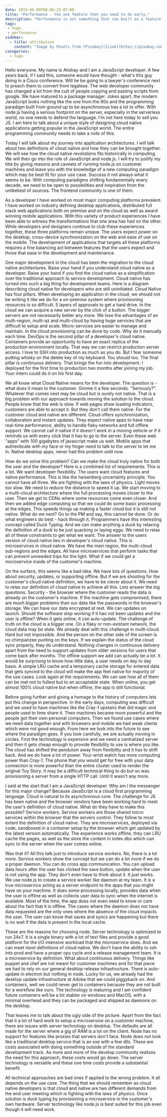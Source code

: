 ```yaml
---
date: 2019-05-09T08:06:22-07:00
title: "Performance - the one feature that you need to do early."
description: "Performance is not something that can built as a feature later. Segue into Hugo's performance"
tags:
 - hugo
 - performance
sidebar:
  - title: attribution
    content: "Image by Pexels from [Pixabay]([Link](https://pixabay.com/photos/fast-speed-racing-speedway-1281628/))"
categories:
  - hugo
---
```


Hello everyone. My name is Atishay and I am a JavaScript developer. A few years back, if I said this, someone would have thought - what's this guy doing in a Cisco conference. Will he be going to a lawyer's conference next to preach them to convert from legalese. The web developer community has changed a lot from the cult of people copying and pasting scripts from google. We have matured to a package manager. Jokes apart, the modern JavaScript looks nothing like the one from the 90s and the programming paradigm built from ground up to be asynchronous has a lot to offer. With node.js having a serious footprint on the server, especially in the serverless world, no one needs to defend the language. I'm not here today to sell you JS. I am here to talk about a unique style of designing cloud native applications getting popular in the JavaScript world. The entire programming community needs to take a note of this.

Today I will talk about my journey into application architectures. I will talk about two definitions of cloud native and how they can be brought together. We will see how the cloud native revolutions fits historically in computing. We will then go into the role of JavaScript and node.js. I will try to justify my title by giving reasons and caveats of running node.js on customer machines and leave you with the knowledge of a new computing paradigm which may be best fit for your use case. Success it not always what it seems to be. With computing paradigms shifting fundamentally every decade, we need to be open to possibilities and inspiration from the unlikeliest of sources. The frontend community is one of them.

As a developer I have worked on most major computing platforms prevalent. I have worked on industry defining desktop applications, distributed full stack web applications both on premise and on the cloud as well as award winning mobile applications. With this variety of product experiences I have been able to witness the transformations that one area has had on the other. While developers and designers continue to club these experiences together, these three platforms remain unique. The users expect power on the desktop, cross-device synchronization on the web and ease of use on the mobile. The development of applications that targets all these platforms requires a fine balancing act between features that the users expect and those that ease in the development and maintenance.

One major development in the cloud has been the migration to the cloud native architectures. Raise your hand if you understand cloud native as a developer. Raise your hand if you find the cloud native as a simplification over the traditional approach to service development. Cloud native has turned into such a big thing for development teams. Here is a diagram describing cloud native for developers who are still uninitiated. Cloud Native has four pillars. When developing an application in the cloud, we should not be writing it like we do for a on-premise system where provisioning resources is so difficult. 5 layers of approvals to get a hard drive. In the cloud we can acquire a new server by the click of a button. The bigger servers are not necessarily better any more. We lose the advantages of an multi-region, multi-az and multi-cloud by having huge services that are difficult to setup and scale. Micro-services are easier to manage and maintain. In the cloud provisioning can be done by code. Why do it manually each time. DevOps is the second pillar of a developer's cloud native. Containers provide an opportunity to have an exact replica of the production environment locally. That way we can restrict production server access. I love to SSH into production as much as you do. But I fear someone putting whisky on the delete key of my keyboard. You should too. The final pillar is continuous delivery. That brings the fun into development. I deployed for the first time to production two months after joining my job. Your intern could do it on his first day.

We all know what Cloud Native means for the developer. The question is - what does it mean to the customer. Gimme it a few seconds. "Seriously?". Whatever that comes next may be cloud but is surely not native. That is a big problem with our approach towards moving the solution to the cloud. People know that the web is slow. If web pages show loading indicators, customers are able to accept it. But they don't call them native. For the customer cloud and native are different. Cloud offers synchronization, collaboration and instant updates. They expect native apps to have near real-time performance, ability to handle flaky networks and full offline support. We cannot call it native if it doesn't work in a moving vehicle or if it reminds us with every click that it has to go to the server. Even these web "apps" with 100 gigabytes of javascript make us wait. Mobile apps that authenticate with my face or my finger need to talk to the server to let me in. Native desktop apps, never had this problem until now.

How do we solve this problem? Can we make the cloud truly native for both the user and the developer? Here is a combined list of requirements. This is a lot. We want developer flexibility. The users want cloud features and native performance. This is like the heisenberg uncertainty principle. You cannot have all three. We are fighting with the laws of physics. Light moves too slow. We need to reduce the distance to speed it up. We start moving to a multi-cloud architecture where the full processing moves closer to the user. Then we get to CDNs where some resources come even closer. And then we added edge computing so that we could do some basic processing at the edges. This speeds things up making a faster cloud but it is still not native. What do we next? Go to the PM and say, this cannot be done. Or do what engineers do best - hack through it. Programmers have this interesting concept called Duck Typing. And we can make anything a duck by relaxing the definition of a duck to be just quacking or laying eggs. We need to relax all of these constraints to get what we want. The answer to the users version of cloud native lies in developer's cloud native. This is microservices in cloud native. We have the main region, the multi-cloud sub-regions and the edges. All have microservices that perform tasks that can prevent unneeded trips for the light. What if we could get a microservice inside of the customer's machine.

On the surface, this seems like a bad idea. We have lots of questions. How about security, updates, or supporting offline.  But if we are shooting for the customer's cloud native definition, we have to be clever about it. We need to relax our definition of cloud native to achieve all this. Lets answer the big questions. Security - the browser where the customer reads the data is already on the customer's machine. If the machine gets compromised, there are much bigger problems than our data like the passwords in the browser's storage. We can have our data encrypted at rest. We can updates on launch. Should the software stop working if it has not been updates and the user is offline? When it gets online, it can auto-update. The challenge of truth on the cloud is a bigger one. On a flaky or non-existant network, the cloud data may be stale. We already deal with this challenge in multi-cloud. Hard but not impossible. And the person on the other side of the screen is no chimpanzee punting on the keys. If we explain the status of the cloud sync properly, they do understand. Nothing changes in continuous delivery apart from the need to support updates from older versions for users that come back after months. The offline support we add can actually be a lot. It would be surprising to know how little data, a user needs on day to day basis. A simple LRU cache and a temporary cache storage for entered data that gets synced to the cloud will make the app feel native for majority of the use cases. Look again at the requirements. We can see how all of them can be met not to fullest but to an acceptable state. When online, you get almost 100% cloud native but when offline, the app is still functional.

Before going further and giving a homage to the history of computers lets put this change in perspective. In the early days, computing was difficult and we used to have machines like the Cray-1 upstairs that did magic and people used to time share it. Then machines became more powerful and the people got their own personal computers. Then we found use cases where we need data together and with browsers and mobile we had weak clients which were not good enough. From here we look into the future to see where the paradigm goes. If you look carefully, we are actually moving in circles. First the technology is expensive and we need a centralized server and then it gets cheap enough to provide flexibility to use is where you like. The cloud has shifted the pendulum away from flexibility and it has to shift back. And we do have a lot of power. Your wrist watch has more computing power than Cray-1. The phone that you would get for free with your data connection is more powerful than the entire cluster used to render the original Toy Story. It may be a difficult technical thing to do but so was provisioning a server from a single HTTP call. Until it wasn't any more.

I said at the start that I am a JavaScript developer. Why am I the messenger for this major change? Because JavaScript is a cloud first programming language. Cloud is natural to its asynchronous core. The challenge for JS has been native and the browser vendors have been working hard to meet the user's definition of cloud native. What do they have to make this possible? Service workers. Service workers are those shared micro services within the browser that the servers control. They follow to most extent the definition of cloud native. They are microservices, deployed via code, sandboxed in a container setup by the browser which get updated by the latest version automatically. The experience works offline, they can LRU cache the pages, as well as the store the content in index dbs which can sync to the server when the user comes online.

Was that it? All this talk just to introduce service workers. No, there is a lot more. Service workers show the concept but we can do a lot more if we do a proper daemon. You can do cross app communication. You can upload data hours after the user has clicked the save button, update when the user is not using the app. They don't even have to think about it. It just works. We use node.js to create a service worker like daemon at my team. It is a true microservice acting as a server endpoint to the apps that you might have on your machine. It does some processing locally, provides data when the user is offline as well as collects user data to sync when the internet is available. Most of the time, the app does not even need to know or care about the fact that it is offline. The cases where the daemon does not have data requested are the only ones where the absence of the cloud impacts the user. The user can know that saves and syncs are happening but there is no wait if the data is present in the local cache.

These are the reasons for choosing node. Server technology is optimized to run 24x7. It is a single binary with a lot of text files and provide a good platform for the I/O intensive workload that the microservice does. And we can meet most definitions of cloud native. We don't have the ability to ssh into prod and have a proper ops cycle and a release management team. It is a microservice by definition. What about continuous delivery. Things like puppet and chef are not meant for customer machines and for that piece we had to rely on our general desktop release infrastructure. There is auto-update in electron but nothing in node. Lucky for us, we already had the desktop update infrastructure at Adobe that we could piggyback on. And containers, well we could never get to containers because they are not built for a workflow like ours. The technology is maturing and I am confident future containers will be a lot stabler on windows and MacOS, with a minimal overhead and they can be packaged and shipped as daemons on the desktop.

That leaves me to talk about the ugly side of the picture. Apart from the fact that it a lot of hard work to setup a microservice on a customer machine, there are issues with server technology on desktop. The defaults are all made for the server where a gig of RAM is a lot on the client. Node has no support for features like proxies that servers don't face. Node does not look like a traditional desktop service that is an exe with a few dlls. These are costs associated with doing something outside of the standard development track. As more and more of the develop community realizes the need for this approach, these costs would go down. The server technology is versatile and these one time costs provide a substantial benefit.

All technical approaches are bad ones if applied to the wrong problem. It all depends on the use case. The thing that we should remember as cloud native developers is that cloud and native are two different demands from the end user meeting which is fighting with the laws of physics. Once solution is duck typing by provisioning a microservice in the customer's own hardware. Server technology like node.js is best suited for this job even though it will need work.

